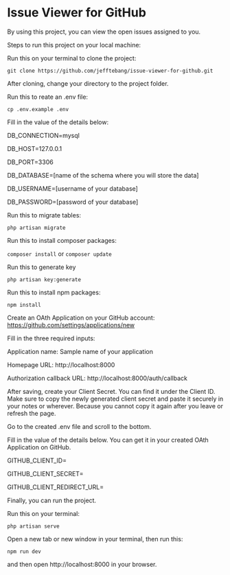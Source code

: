 # Issue Viewer for GitHub

By using this project, you can view the open issues assigned to you.

Steps to run this project on your local machine:

Run this on your terminal to clone the project:

`git clone https://github.com/jefftebang/issue-viewer-for-github.git`

After cloning, change your directory to the project folder.

Run this to reate an .env file:

`cp .env.example .env`

Fill in the value of the details below:

DB_CONNECTION=mysql

DB_HOST=127.0.0.1

DB_PORT=3306

DB_DATABASE=[name of the schema where you will store the data]

DB_USERNAME=[username of your database]

DB_PASSWORD=[password of your database]

Run this to migrate tables:

`php artisan migrate`

Run this to install composer packages:

`composer install` or `composer update`

Run this to generate key

`php artisan key:generate`

Run this to install npm packages:

`npm install`

Create an OAth Application on your GitHub account:
https://github.com/settings/applications/new

Fill in the three required inputs:

Application name: Sample name of your application

Homepage URL: http://localhost:8000

Authorization callback URL: http://localhost:8000/auth/callback

After saving, create your Client Secret. You can find it under the Client ID. Make sure to copy the newly generated client secret and paste it securely in your notes or wherever. Because you cannot copy it again after you leave or refresh the page.

Go to the created .env file and scroll to the bottom.

Fill in the value of the details below. You can get it in your created OAth Application on GitHub.

GITHUB_CLIENT_ID=

GITHUB_CLIENT_SECRET=

GITHUB_CLIENT_REDIRECT_URL=

Finally, you can run the project.

Run this on your terminal:

`php artisan serve`

Open a new tab or new window in your terminal, then run this:

`npm run dev`

and then open http://localhost:8000 in your browser.
